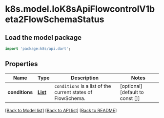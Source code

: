 # k8s.model.IoK8sApiFlowcontrolV1beta2FlowSchemaStatus

## Load the model package
```dart
import 'package:k8s/api.dart';
```

## Properties
Name | Type | Description | Notes
------------ | ------------- | ------------- | -------------
**conditions** | [**List<IoK8sApiFlowcontrolV1beta2FlowSchemaCondition>**](IoK8sApiFlowcontrolV1beta2FlowSchemaCondition.md) | `conditions` is a list of the current states of FlowSchema. | [optional] [default to const []]

[[Back to Model list]](../README.md#documentation-for-models) [[Back to API list]](../README.md#documentation-for-api-endpoints) [[Back to README]](../README.md)


